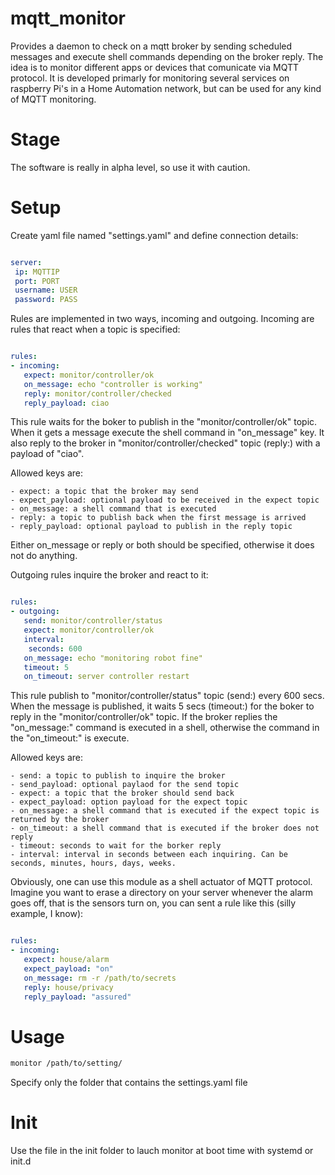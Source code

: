 # mqtt_monitor

Provides a daemon to check on a mqtt broker by sending scheduled messages and execute shell commands depending on the broker reply. The idea is to monitor different apps or devices that comunicate via MQTT protocol. It is developed primarly for monitoring several services on raspberry Pi's in a Home Automation network, but can be used for any kind of MQTT monitoring.

# Stage
The software is really in alpha level, so use it with caution.

# Setup

Create yaml file named "settings.yaml" and define connection details:

```yaml

server:
 ip: MQTTIP
 port: PORT
 username: USER
 password: PASS


```

Rules are implemented in two ways, incoming and outgoing. Incoming are rules that react when a topic is specified:


```yaml

rules:
- incoming:
   expect: monitor/controller/ok
   on_message: echo "controller is working"
   reply: monitor/controller/checked
   reply_payload: ciao

```

This rule waits for the boker to publish in the "monitor/controller/ok" topic. When it gets a message execute the shell command in "on_message" key.
 It also reply to the broker in "monitor/controller/checked" topic (reply:) with a payload of "ciao".

 Allowed keys are:

    - expect: a topic that the broker may send
    - expect_payload: optional payload to be received in the expect topic
    - on_message: a shell command that is executed
    - reply: a topic to publish back when the first message is arrived
    - reply_payload: optional payload to publish in the reply topic

Either on_message or reply or both should be specified, otherwise it does not do anything.

Outgoing rules inquire the broker and react to it:

```yaml

rules:
- outgoing:
   send: monitor/controller/status
   expect: monitor/controller/ok
   interval:
    seconds: 600
   on_message: echo "monitoring robot fine"
   timeout: 5
   on_timeout: server controller restart

```

This rule publish to "monitor/controller/status" topic (send:) every 600 secs. When the message is published, it waits 5 secs (timeout:)
for the boker to reply in the "monitor/controller/ok" topic. If the broker replies the "on_message:" command is executed in a shell,
otherwise the command in the "on_timeout:" is execute.

Allowed keys are:


    - send: a topic to publish to inquire the broker
    - send_payload: optional paylaod for the send topic
    - expect: a topic that the broker should send back
    - expect_payload: option payload for the expect topic
    - on_message: a shell command that is executed if the expect topic is returned by the broker
    - on_timeout: a shell command that is executed if the broker does not reply
    - timeout: seconds to wait for the borker reply
    - interval: interval in seconds between each inquiring. Can be seconds, minutes, hours, days, weeks.



Obviously, one can use this module as a shell actuator of MQTT protocol.
Imagine you want to erase a directory on your server whenever the alarm goes off, that is the sensors turn on, you can sent a rule like this (silly example, I know):

```yaml

rules:
- incoming:
   expect: house/alarm
   expect_payload: "on"
   on_message: rm -r /path/to/secrets
   reply: house/privacy
   reply_payload: "assured"

```



# Usage

```bash
monitor /path/to/setting/

```

Specify only the folder that contains the settings.yaml file

# Init

Use the file in the init folder to lauch monitor at boot time with systemd or init.d
